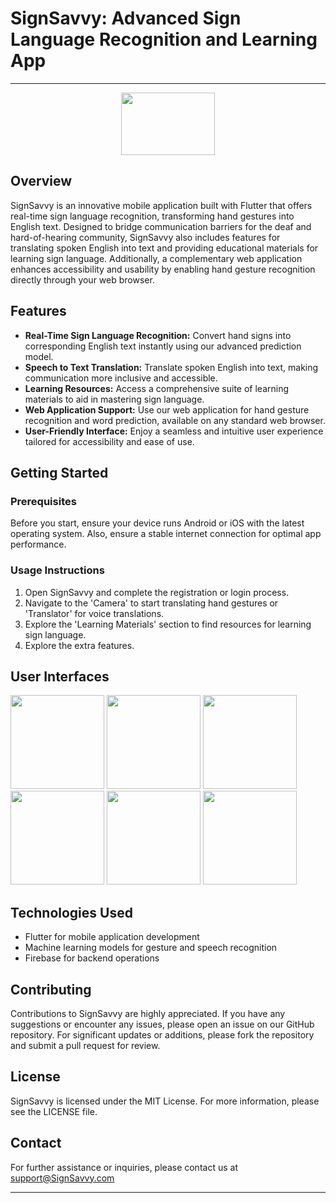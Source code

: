 
# SignSavvy: Advanced Sign Language Recognition and Learning App
---
<div align="center">
  <img src="https://github.com/Prasanka-Madhushan/Sign-Language-recognition/assets/89792316/69c1ab62-53e8-424e-a5f3-9df25c331332" width="150" height="100">
</div>

## Overview
SignSavvy is an innovative mobile application built with Flutter that offers real-time sign language recognition, transforming hand gestures into English text. Designed to bridge communication barriers for the deaf and hard-of-hearing community, SignSavvy also includes features for translating spoken English into text and providing educational materials for learning sign language. Additionally, a complementary web application enhances accessibility and usability by enabling hand gesture recognition directly through your web browser.

## Features
- **Real-Time Sign Language Recognition:** Convert hand signs into corresponding English text instantly using our advanced prediction model.
- **Speech to Text Translation:** Translate spoken English into text, making communication more inclusive and accessible.
- **Learning Resources:** Access a comprehensive suite of learning materials to aid in mastering sign language.
- **Web Application Support:** Use our web application for hand gesture recognition and word prediction, available on any standard web browser.
- **User-Friendly Interface:** Enjoy a seamless and intuitive user experience tailored for accessibility and ease of use.


## Getting Started

### Prerequisites
Before you start, ensure your device runs Android or iOS with the latest operating system. Also, ensure a stable internet connection for optimal app performance.

### Usage Instructions
1. Open SignSavvy and complete the registration or login process.
2. Navigate to the 'Camera' to start translating hand gestures or 'Translator' for voice translations.
3. Explore the 'Learning Materials' section to find resources for learning sign language.
4. Explore the extra features.

## User Interfaces

<img src="https://github.com/Prasanka-Madhushan/Sign-Language-recognition/assets/89792316/ae4ae319-c286-4515-b1b7-ac33a5250f06" width="150">

<img src="https://github.com/Prasanka-Madhushan/Sign-Language-recognition/assets/89792316/8ed1dc0c-cd3b-4bc8-bcc9-c909f3bd2ddd" width="150">

<img src="https://github.com/Prasanka-Madhushan/Sign-Language-recognition/assets/89792316/c98cd09d-6496-4e51-a1ff-b16297bb0121" width="150">
<br>
<img src="https://github.com/Prasanka-Madhushan/Sign-Language-recognition/assets/89792316/ea4d7b7d-6132-46bc-8560-8b2f423bf93f" width="150">

<img src="https://github.com/Prasanka-Madhushan/Sign-Language-recognition/assets/89792316/62efbd40-7d40-41cb-812b-7ac1d777c826" width="150">

<img src="https://github.com/Prasanka-Madhushan/Sign-Language-recognition/assets/89792316/0c02574c-d126-4737-82e4-645af1a20f9e" width="150">


## Technologies Used
- Flutter for mobile application development
- Machine learning models for gesture and speech recognition
- Firebase for backend operations

## Contributing
Contributions to SignSavvy are highly appreciated. If you have any suggestions or encounter any issues, please open an issue on our GitHub repository. For significant updates or additions, please fork the repository and submit a pull request for review.

## License
SignSavvy is licensed under the MIT License. For more information, please see the LICENSE file.

## Contact
For further assistance or inquiries, please contact us at support@SignSavvy.com

---

